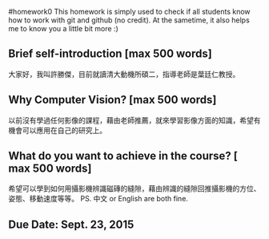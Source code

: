 #homework0
This homework is simply used to check if all students know how to work with git and github (no credit).
At the sametime, it also helps me to know you a little bit more :)

## Brief self-introduction [max 500 words]
大家好，我叫許勝傑，目前就讀清大動機所碩二，指導老師是葉廷仁教授。
## Why Computer Vision? [max 500 words]
以前沒有學過任何影像的課程，藉由老師推薦，就來學習影像方面的知識，希望有機會可以應用在自己的研究上。
## What do you want to achieve in the course? [ max 500 words]
希望可以學到如何用攝影機辨識磁磚的縫隙，藉由辨識的縫隙回推攝影機的方位、姿態、移動速度等等。
PS. 中文 or English are both fine.

## Due Date: Sept. 23, 2015
